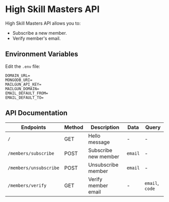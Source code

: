 # High Skill Masters API

High Skill Masters API allows you to:

- Subscribe a new member.
- Verify member's email.

## Environment Variables

Edit the `.env` file:

```
DOMAIN_URL=
MONGODB_URI=
MAILGUN_API_KEY=
MAILGUN_DOMAIN=
EMAIL_DEFAULT_FROM=
EMAIL_DEFAULT_TO=
```

## API Documentation

| Endpoints              | Method | Description          | Data    | Query           |
| ---------------------- | ------ | -------------------- | ------- | --------------- |
| `/`                    | GET    | Hello message        | -       | -               |
| `/members/subscribe`   | POST   | Subscribe new member | `email` | -               |
| `/members/unsubscribe` | POST   | Unsubscribe member   | `email` | -               |
| `/members/verify`      | GET    | Verify member email  | -       | `email`, `code` |
